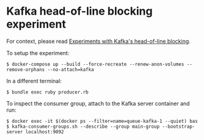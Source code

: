 # Kafka head-of-line blocking experiment

For context, please read [Experiments with Kafka's head-of-line blocking](https://www.artur-rodrigues.com/tech/2023/03/21/kafka-head-of-line-blocking.html).

To setup the experiment:

```
$ docker-compose up --build --force-recreate --renew-anon-volumes --remove-orphans --no-attach=kafka
```

In a different terminal:

```
$ bundle exec ruby producer.rb
```

To inspect the consumer group, attach to the Kafka server container and run:

```
$ docker exec -it $(docker ps --filter=name=queue-kafka-1 --quiet) bas
$ kafka-consumer-groups.sh --describe --group main-group --bootstrap-server localhost:9092
```
